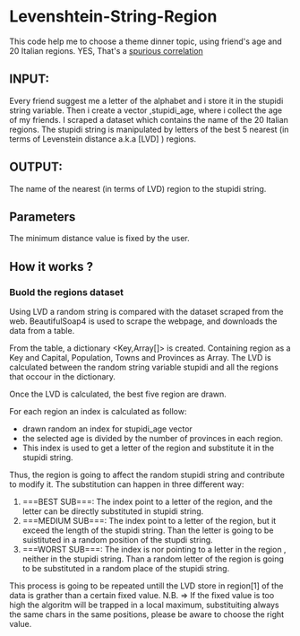 # Levenshtein-String-Region

This code help me to choose a theme dinner topic, using friend's age and 20 Italian regions.
YES, That's a [spurious correlation](https://www.tylervigen.com/spurious-correlations)

## INPUT:
Every friend suggest me a letter of the alphabet and i store it in the stupidi string variable. 
Then i create a vector ,stupidi_age, where i collect the age of my friends.
I scraped a dataset which contains the name of the  20 Italian regions.
The stupidi string is manipulated by letters of the  best 5 nearest (in terms of Levenstein distance a.k.a [LVD] ) regions.

## OUTPUT:
The name of the nearest (in terms of LVD)  region to the stupidi string.

## Parameters
The minimum distance value is fixed by the user.

## How it works ? 
### Buold the regions dataset
Using LVD a random string is compared with the dataset scraped from the web.
BeautifulSoap4 is used to scrape the webpage, and downloads the data from a <HTML> </HTML> table.

From the table, a dictionary <Key,Array[]> is created.
Containing region as a Key and  Capital, Population, Towns and Provinces as Array.
The LVD is calculated between the random string variable stupidi and all the regions that occour in the dictionary.

Once the LVD is calculated, the best five region are drawn.

For each region an index is calculated as follow:  
* drawn random an index for stupidi_age vector 
* the selected age is divided by the number of provinces in each region.
* This index is used to get a letter of the region and substitute it in the stupidi string.

Thus, the region is going to affect the random stupidi string and contribute to modify it.
The substitution can happen in three different way:

1) ===BEST SUB===: The index point to a letter of the region, and the letter can be directly substituted in stupidi string.
2) ===MEDIUM SUB===: The index point to a letter of the region, but it exceed the length of the stupidi string. Than the letter is going to be suistituted in a random position of the stupdi string.
3) ===WORST SUB===: The index is nor pointing to a letter in the region , neither in the stupidi string.
Than a random letter of the region is going to be substituted in a random place of the stupidi string.

This process is going to be repeated untill the LVD store in region[1] of the data is grather than a certain fixed value.
N.B. => If the fixed value is too high the algoritm will be trapped in a local maximum, substituiting always the same chars in the same positions, please be aware to choose the right value.
